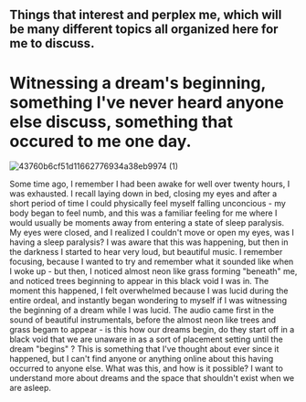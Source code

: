## Things that interest and perplex me, which will be many different topics all organized here for me to discuss.

# Witnessing a dream's beginning, something I've never heard anyone else discuss, something that occured to me one day.


![43760b6cf51d11662776934a38eb9974 (1)](https://github.com/user-attachments/assets/394d96a6-1ebc-4da2-a749-256849a0af0c)

Some time ago, I remember I had been awake for well over twenty hours, I was exhausted. I recall laying down in bed, closing my eyes and after a short period of time I could physically feel myself falling unconcious - my body began to feel numb, and this was a familiar feeling for me where I would usually be moments away from entering a state of sleep paralysis. My eyes were closed, and I realized I couldn't move or open my eyes, was I having a sleep paralysis? I was aware that this was happening, but then in the darkness I started to hear very loud, but beautiful music. I remember focusing, because I wanted to try and remember what it sounded like when I woke up - but then, I noticed almost neon like grass forming "beneath" me, and noticed trees beginning to appear in this black void I was in. The moment this happened, I felt overwhelmed because I was lucid during the entire ordeal, and instantly began wondering to myself if I was witnessing the beginning of a dream while I was lucid. The audio came first in the sound of beautiful instrumentals, before the almost neon like trees and grass begam to appear - is this how our dreams begin, do they start off in a black void that we are unaware in as a sort of placement setting until the dream "begins" ? This is something that I've thought about ever since it happened, but I can't find anyone or anything online about this having occurred to anyone else. What was this, and how is it possible? I want to understand more about dreams and the space that shouldn't exist when we are asleep.  

